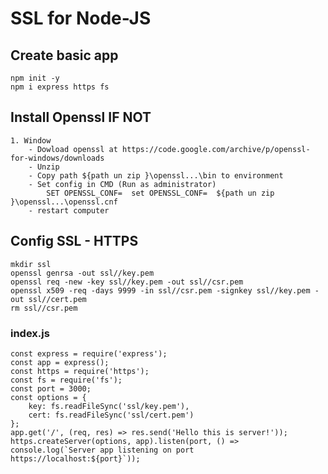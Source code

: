 ﻿# SSL for Node-JS
## Create basic app 
    npm init -y
    npm i express https fs
    
## Install Openssl IF NOT

    1. Window
        - Dowload openssl at https://code.google.com/archive/p/openssl-for-windows/downloads
        - Unzip
        - Copy path ${path un zip }\openssl...\bin to environment
        - Set config in CMD (Run as administrator)
            SET OPENSSL_CONF=  set OPENSSL_CONF=  ${path un zip }\openssl...\openssl.cnf
        - restart computer 
  
## Config SSL - HTTPS
    mkdir ssl
    openssl genrsa -out ssl//key.pem
    openssl req -new -key ssl//key.pem -out ssl//csr.pem
    openssl x509 -req -days 9999 -in ssl//csr.pem -signkey ssl//key.pem -out ssl//cert.pem
    rm ssl//csr.pem
    
### index.js
    const express = require('express');
    const app = express();
    const https = require('https');
    const fs = require('fs');
    const port = 3000;
    const options = {
        key: fs.readFileSync('ssl/key.pem'),
        cert: fs.readFileSync('ssl/cert.pem')
    };
    app.get('/', (req, res) => res.send('Hello this is server!'));
    https.createServer(options, app).listen(port, () => console.log(`Server app listening on port https://localhost:${port}`));

